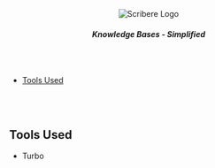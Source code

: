 <div align="center">
    <picture>
        <source media="(prefers-color-scheme: dark)" srcset="https://placehold.co/600x100/transparent/FFF.png?text=Scribere&font=Open%20Sans">
        <source media="(prefers-color-scheme: light)" srcset="https://placehold.co/600x100/transparent/111.png?text=Scribere&font=Open%20Sans"> 
        <img alt="Scribere Logo">
    </picture>
    <h4><em>Knowledge Bases - Simplified</em></h4>
</div>

<br />
<br />

- [Tools Used](#tools-used)

<br />
<br />

## Tools Used

- Turbo
